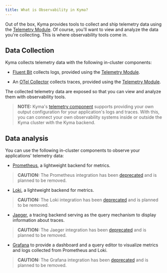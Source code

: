 ```yaml
---
title: What is Observability in Kyma?
---
```


Out of the box, Kyma provides tools to collect and ship telemetry data using the [Telemetry Module](../telemetry/README.md). Of course, you'll want to view and analyze the data you're collecting. This is where observability tools come in.

## Data Collection

Kyma collects telemetry data with the following in-cluster components:

- [Fluent Bit](https://fluentbit.io/) collects logs, provided using the [Telemetry Module](../telemetry/README.md).

- An [OTel Collector](https://opentelemetry.io/docs/collector/) collects traces, provided using the [Telemetry Module](../telemetry/README.md).

The collected telemetry data are exposed so that you can view and analyze them with observability tools.

> **NOTE:** Kyma's [telemetry component](../telemetry/README.md) supports providing your own output configuration for your application's logs and traces. With this, you can connect your own observability systems inside or outside the Kyma cluster with the Kyma backend.

## Data analysis

You can use the following in-cluster components to observe your applications' telemetry data:

- [Prometheus](https://prometheus.io/docs/introduction), a lightweight backend for metrics.
> **CAUTION:** The Prometheus integration has been [deprecated](https://kyma-project.io/blog/2022/12/9/monitoring-deprecation) and is planned to be removed.
- [Loki](https://grafana.com/oss/loki/), a lightweight backend for metrics. 
> **CAUTION:** The Loki integration has been [deprecated](https://kyma-project.io/blog/2022/11/2/loki-deprecation/) and is planned to be removed.
- [Jaeger](https://www.jaegertracing.io/docs/), a tracing backend serving as the query mechanism to display information about traces.
> **CAUTION:** The Jaeger integration has been [deprecated](https://kyma-project.io/blog/jaeger-deprecation) and is planned to be removed.
- [Grafana](https://grafana.com/docs/guides/getting_started/) to provide a dashboard and a query editor to visualize metrics and logs collected from Prometheus and Loki.
> **CAUTION:** The Grafana integration has been [deprecated](https://kyma-project.io/blog/2022/12/9/monitoring-deprecation) and is planned to be removed.
